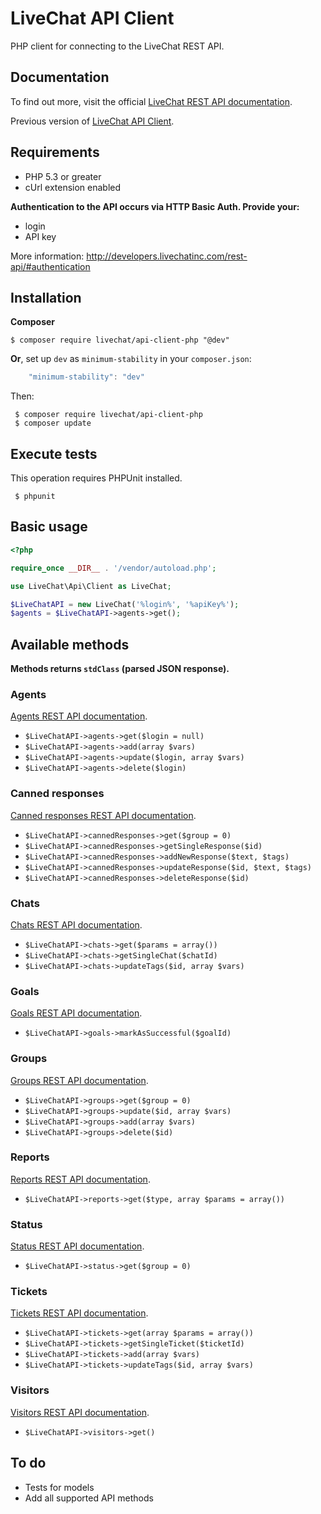 LiveChat API Client
==============

PHP client for connecting to the LiveChat REST API.

Documentation
-------------

To find out more, visit the official [LiveChat REST API documentation](http://developers.livechatinc.com/rest-api/#!introduction).

Previous version of [LiveChat API Client](https://github.com/livechat/api-client-php/tree/0.9).

Requirements
------------

- PHP 5.3 or greater
- cUrl extension enabled

**Authentication to the API occurs via HTTP Basic Auth. Provide your:**

- login
- API key

More information: http://developers.livechatinc.com/rest-api/#authentication

Installation
------------

**Composer**

~~~shell
$ composer require livechat/api-client-php "@dev"
~~~

**Or**, set up `dev` as  `minimum-stability` in your `composer.json`:

~~~javascript
    "minimum-stability": "dev"
~~~

Then:

~~~shell
 $ composer require livechat/api-client-php
 $ composer update
~~~

Execute tests
------------

This operation requires PHPUnit installed.

~~~shell
 $ phpunit
~~~

Basic usage
------------

~~~php
<?php

require_once __DIR__ . '/vendor/autoload.php';

use LiveChat\Api\Client as LiveChat;

$LiveChatAPI = new LiveChat('%login%', '%apiKey%');
$agents = $LiveChatAPI->agents->get();
~~~

Available methods
------------

**Methods returns `stdClass` (parsed JSON response).**

### Agents

[Agents REST API documentation](http://developers.livechatinc.com/rest-api/#!agents).

- `$LiveChatAPI->agents->get($login = null)`
- `$LiveChatAPI->agents->add(array $vars)`
- `$LiveChatAPI->agents->update($login, array $vars)`
- `$LiveChatAPI->agents->delete($login)`

### Canned responses

[Canned responses REST API documentation](http://developers.livechatinc.com/rest-api/#!canned-responses).

- `$LiveChatAPI->cannedResponses->get($group = 0)`
- `$LiveChatAPI->cannedResponses->getSingleResponse($id)`
- `$LiveChatAPI->cannedResponses->addNewResponse($text, $tags)`
- `$LiveChatAPI->cannedResponses->updateResponse($id, $text, $tags)`
- `$LiveChatAPI->cannedResponses->deleteResponse($id)`

### Chats

[Chats REST API documentation](http://developers.livechatinc.com/rest-api/#!chats).

- `$LiveChatAPI->chats->get($params = array())`
- `$LiveChatAPI->chats->getSingleChat($chatId)`
- `$LiveChatAPI->chats->updateTags($id, array $vars)`

### Goals

[Goals REST API documentation](http://developers.livechatinc.com/rest-api/#!goals).

- `$LiveChatAPI->goals->markAsSuccessful($goalId)`

### Groups

[Groups REST API documentation](http://developers.livechatinc.com/rest-api/#!groups).

- `$LiveChatAPI->groups->get($group = 0)`
- `$LiveChatAPI->groups->update($id, array $vars)`
- `$LiveChatAPI->groups->add(array $vars)`
- `$LiveChatAPI->groups->delete($id)`

### Reports

[Reports REST API documentation](http://developers.livechatinc.com/rest-api/#!reports).

- `$LiveChatAPI->reports->get($type, array $params = array())`

### Status

[Status REST API documentation](http://developers.livechatinc.com/rest-api/#!status).

- `$LiveChatAPI->status->get($group = 0)`

### Tickets

[Tickets REST API documentation](http://developers.livechatinc.com/rest-api/#!tickets).

- `$LiveChatAPI->tickets->get(array $params = array())`
- `$LiveChatAPI->tickets->getSingleTicket($ticketId)`
- `$LiveChatAPI->tickets->add(array $vars)`
- `$LiveChatAPI->tickets->updateTags($id, array $vars)`

### Visitors

[Visitors REST API documentation](http://developers.livechatinc.com/rest-api/#!visitors).

- `$LiveChatAPI->visitors->get()`

To do
------------

- Tests for models
- Add all supported API methods
